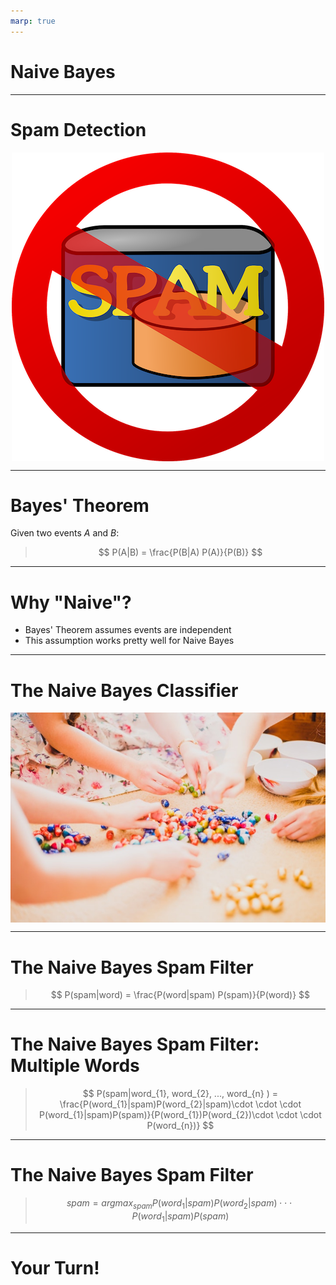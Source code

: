 ```yaml
---
marp: true
---
```


<style>
img[alt~="center"] {
  display: block;
  margin: 0 auto;
}
</style>

# Naive Bayes

<!--
This unit is about an algorithm called "Naive Bayes." It is one of the most popular classifier algorithms, especially for spam detection and filtering.

-->

---

# Spam Detection

![center](res/no_spam.png)

<!--
One of the most common uses of Naive Bayes is in spam detection. It is one of the simplest algorithms to use for detecting "spammy" language in a block of text. This is particularly useful in email, for example.

Image Details:
* [no_spam.png](https://pixabay.com/vectors/email-mail-spam-message-e-mail-29853/): Pixabay License

-->

---

# Bayes' Theorem

Given two events $A$ and $B$:

> $$ P(A|B) = \frac{P(B|A) P(A)}{P(B)} $$

<!--
Recall Bayes' Theorem. It allows us to calculate the probability of one event (A) given another event (B), if we know the probability of the reverse conditionality -- B given A.

In other words, how often A happens given that B happens (P(A|B)) can be computed if we know the following: how often B happens given that A happens (P(B|A)), the probability that A happens on its own (P(A)), and the probability that B happens on its own (P(B)).

Some Notation: P(A|B) is often referred to as the posterior probability, and P(A) is often referred to as the prior probability. This language is used in many references for Naive Bayes, so it's helpful to know it upfront. 

Bayes' Theorem is the basis of the Naive Bayes algorithm, as well as the entire field of Bayesian statistics!

-->

---

# Why "Naive"?

- Bayes' Theorem assumes events are independent
- This assumption works pretty well for Naive Bayes

<!--
The "naive" assumption can actually be extended from independence to low multicollinearity, or "almost" independence. 

Independence is rarely actually true, and it can be cause for error. So we need to be careful when applying this algorithm. 

Naive Bayes does not perform well for more complex tasks; natural language processing (NLP) is usually a better choice. But for spam detection, Naive Bayes works well.

-->

---

# The Naive Bayes Classifier

![center](res/sorting_eggs.jpeg)

<!--
The Naive Bayes classifier is one of the simplest but most effective classifiers.

The classifier calculates the conditional probability of seeing each of the possible options, given the data, and just chooses the option with the highest/maximum probability.

Image Details:
[sorting_eggs.jpeg](https://unsplash.com/photos/BiZ-_6kNjbI): Unsplash License

-->

---

# The Naive Bayes Spam Filter

> $$ P(spam|word) = \frac{P(word|spam) P(spam)}{P(word)} $$

<!--

* "spam" is the event that a given email is spam. $P(spam)$ is usually set as a threshold, e.g. 5% of all emails are spam.

* "word" is the event of seeing a given word. $P(word|spam)$ is usually set by the user. For example, "GIVEAWAY" is likely to be a spammy word. These can also be set using historical data.

* "ham" is the event that a given email is not spam. $P(ham)$ is $1 - P(spam)$.

-->

---

# The Naive Bayes Spam Filter: Multiple Words


> $$ P(spam|word_{1}, word_{2}, ..., word_{n} ) = \frac{P(word_{1}|spam)P(word_{2}|spam)\cdot \cdot \cdot P(word_{1}|spam)P(spam)}{P(word_{1})P(word_{2})\cdot \cdot \cdot P(word_{n})} $$

<!--

If we have multiple "spammy" words like GIVEAWAY, Viagra, etc., then Bayes' Theorem still applies, and we multiply the probabilities. 

Note that the denominator is a constant for all data points in your dataset. Thus we have that P(spam|word_{1}, word_{2}, ..., word_{n}) is proportional to the numerator. 

We want the "spam" value (predicted class: 1 = spam, 0 = ham) that maximizes the probability on the left hand side. 

-->

---

# The Naive Bayes Spam Filter


> $$ spam = argmax_{spam} P(word_{1}|spam)P(word_{2}|spam)\cdot \cdot \cdot P(word_{1}|spam)P(spam)$$

<!--

Note that argmax or "arguments of the maxima" are the points in the domain that maximize a given function. So what we're looking for is the "spam" value that maximizes the probability that an email is spam given whether or not particular words are present. 

-->


---

# Your Turn!

<!--
In this lab we will implement a Bayesian model using a Naive Bayes classifier from scikit-learn. Your goal is to predict the likelihood of spam in a sample of text data.

-->
